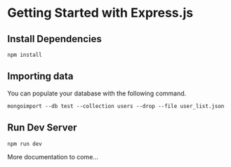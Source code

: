 # Getting Started with Express.js

## Install Dependencies
```
npm install
```

## Importing data

You can populate your database with the following command.

```
mongoimport --db test --collection users --drop --file user_list.json
```

## Run Dev Server
```
npm run dev
```

More documentation to come...